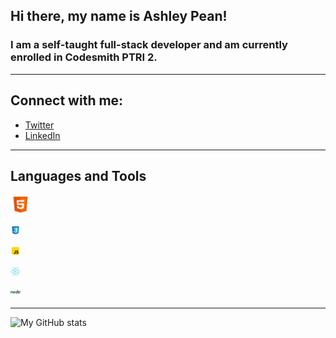 ## Hi there, my name is Ashley Pean!

### I am a self-taught full-stack developer and am currently enrolled in Codesmith PTRI 2. 

---

## Connect with me: 
- [Twitter](https://twitter.com/12sugarplums)
- [LinkedIn](https://www.linkedin.com/in/ashley-pean/)

---

## Languages and Tools
<img src = "img/html.svg" 
alt = "HTML" 
style = " margin-right: 10px; width: 2rem; height: auto;" />

<img src = "img/css.svg" 
alt = "CSS" 
style = " margin-right: 10px; width: 1rem; height: auto;" />

<img src = "img/javascript.svg" 
alt = "JavaScript" 
style = " margin-right: 10px; width: 1rem; height: auto;" />

<img src = "img/react.svg" 
alt = "React" 
style = " margin-right: 10px; width: 1rem; height: auto;" />

<img src = "img/nodejs.svg" 
alt = "NodeJS" 
style = " margin-right: 10px; width: 1rem; height: auto;" />

---

![My GitHub stats](https://github-readme-stats.vercel.app/api?username=ashleypean&show_icons=true&hide_border=true&hide=stars&count_private=true&theme=midnight-purple)
